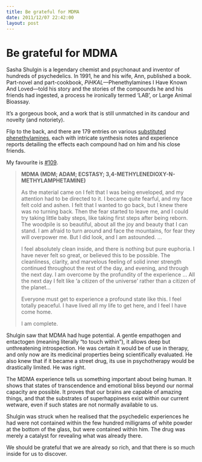 ```yaml
---
title: Be grateful for MDMA
date: 2011/12/07 22:42:00
layout: post
---
```

# Be grateful for MDMA

Sasha Shulgin is a legendary chemist and psychonaut and inventor of hundreds of psychedelics. In 1991, he and his wife, Ann, published a book. Part-novel and part-cookbook, _PiHKAL_—Phenethylamines I Have Known And Loved—told his story and the stories of the compounds he and his friends had ingested, a process he ironically termed ‘LAB’, or Large Animal Bioassay.

It’s a gorgeous book, and a work that is still unmatched in its candour and novelty (and notoriety).

Flip to the back, and there are 179 entries on various [substituted phenethylamines](http://en.wikipedia.org/wiki/Substituted_phenethylamine), each with intricate synthesis notes and experience reports detailing the effects each compound had on him and his close friends.

My favourite is [#109](http://www.erowid.org/library/books_online/pihkal/pihkal109.shtml).

> **MDMA (MDM; ADAM; ECSTASY; 3,4-METHYLENEDIOXY-N-METHYLAMPHETAMINE)**
> 
> As the material came on I felt that I was being enveloped, and my attention had to be directed to it. I became quite fearful, and my face felt cold and ashen. I felt that I wanted to go back, but I knew there was no turning back. Then the fear started to leave me, and I could try taking little baby steps, like taking first steps after being reborn. The woodpile is so beautiful, about all the joy and beauty that I can stand. I am afraid to turn around and face the mountains, for fear they will overpower me. But I did look, and I am astounded. …
> 
> I feel absolutely clean inside, and there is nothing but pure euphoria. I have never felt so great, or believed this to be possible. The cleanliness, clarity, and marvelous feeling of solid inner strength continued throughout the rest of the day, and evening, and through the next day. I am overcome by the profundity of the experience … All the next day I felt like ‘a citizen of the universe’ rather than a citizen of the planet…
> 
> Everyone must get to experience a profound state like this. I feel totally peaceful. I have lived all my life to get here, and I feel I have come home.
> 
> I am complete.

Shulgin saw that MDMA had huge potential. A gentle empathogen and entactogen (meaning literally “to touch within”), it allows deep but unthreatening introspection. He was certain it would be of use in therapy, and only now are its medicinal properties being scientifically evaluated. He also knew that if it became a street drug, its use in psychotherapy would be drastically limited. He was right.

The MDMA experience tells us something important about being human. It shows that states of transcendence and emotional bliss beyond our normal capacity are possible. It proves that our brains are capable of amazing things, and that the substrates of superhappiness exist within our current wetware, even if such states are not normally available to us.

Shulgin was struck when he realised that the psychedelic experiences he had were not contained within the few hundred milligrams of white powder at the bottom of the glass, but were contained within him. The drug was merely a catalyst for revealing what was already there.

We should be grateful that we are already so rich, and that there is so much inside for us to discover.

